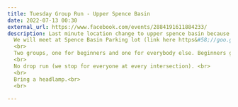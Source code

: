 ```yaml
---
title: Tuesday Group Run - Upper Spence Basin
date: 2022-07-13 00:30
external_url: https://www.facebook.com/events/2884191611884233/
description: Last minute location change to upper spence basin because the other location is full.PLEASE READ THIS DESCRIPTION. <br>
  We will meet at Spence Basin Parking lot (link here https&#58;//goo.gl/maps/K1LcZy7K2xxjsmjD8) at 5&#58;30pm. <br>
  <br>
  Two groups, one for beginners and one for everybody else. Beginners group typically goes 2-3 miles, other group goes 5-6 miles. <br>
  <br>
  No drop run (we stop for everyone at every intersection). <br>
  <br>
  Bring a headlamp.<br>
  <br>
  
---
```

